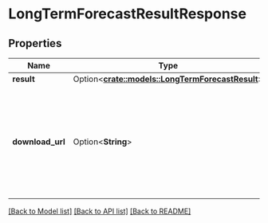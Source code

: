 # LongTermForecastResultResponse

## Properties

Name | Type | Description | Notes
------------ | ------------- | ------------- | -------------
**result** | Option<[**crate::models::LongTermForecastResult**](LongTermForecastResult.md)> |  | [optional]
**download_url** | Option<**String**> | The download url to fetch the result.  Only populated if the result is too large to pass through the api directly | [optional]

[[Back to Model list]](../README.md#documentation-for-models) [[Back to API list]](../README.md#documentation-for-api-endpoints) [[Back to README]](../README.md)


